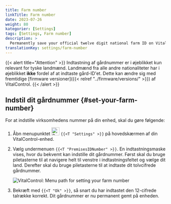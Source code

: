 ```yaml
---
title: Farm number
linkTitle: Farm number
date: 2023-07-26
weight: 80
kategorier: [Settings]
tags: [Settings, Farm number]
description: >
  Permanently save your official twelve digit national farm ID on VitalControl device.
translationKey: settings/farm-number
---
```

{{< alert title="Attention" >}}
Indtastning af gårdnummer er i øjeblikket kun relevant for tyske landmænd. Landmænd fra alle andre nationaliteter har i øjeblikket **ikke** fordel af at indtaste gård-ID'et. Dette kan ændre sig med fremtidige [firmware versioner]({{< relref "../firmware/versions/" >}}) af VitalControl.
{{< /alert >}}

## Indstil dit gårdnummer {#set-your-farm-number}

For at indstille virksomhedens nummer på din enhed, skal du gøre følgende:

1. Åbn menupunktet <img src="/icons/gear.svg" width="25" align="bottom" alt="Settings" /> `{{<T "Settings" >}}` på hovedskærmen af din VitalControl-enhed.

2. Vælg undermenuen `{{<T "PremisesIDNumber" >}}`. En indtastningsmaske vises, hvor du bekvemt kan indstille dit gårdnummer. Først skal du bruge piletasterne til at navigere helt til venstre i indtastningsfeltet og vælge dit land. Derefter skal du bruge piletasterne til at indtaste dit tolvcifrede gårdnummer.

   ![VitalControl: Menu path for setting your farm number](../images/farm-number.png "Setting your farm number")

3. Bekræft med `{{<T "Ok" >}}`, så snart du har indtastet den 12-cifrede talrække korrekt. Dit gårdnummer er nu permanent gemt på enheden.

